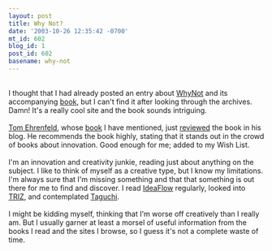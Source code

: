 ```yaml
---
layout: post
title: Why Not?
date: '2003-10-26 12:35:42 -0700'
mt_id: 602
blog_id: 1
post_id: 602
basename: why-not
---
```

<br />I thought that I had already posted an entry about <a href="http://whynot.net/">WhyNot</a> and its accompanying <a href="http://www.amazon.com/exec/obidos/ASIN/1591391539/bbrown-20/ref=nosim/" title="Amazon link">book</a>, but I can't find it after looking through the archives. Damn! It's a really cool site and the book sounds intriguing.<br /><br /><a href="http://www.startupgarden.com/">Tom Ehrenfeld</a>, whose <a href="http://www.amazon.com/exec/obidos/ASIN/0071368248/bbrown-20/ref=nosim/" title="Amazon link">book</a> I have mentioned, just <a href="http://www.startupgarden.com/mt/archives/000035.html">reviewed</a> the book in his blog. He recommends the book highly, stating that it stands out in the crowd of books about innovation. Good enough for me; added to my Wish List.<br /><br />I'm an innovation and creativity junkie, reading just about anything on the subject. I like to think of myself as a creative type, but I know my limitations. I'm always sure that I'm missing something and that that something is out there for me to find and discover. I read <a href="http://www.corante.com/ideaflow/">IdeaFlow</a> regularly, looked into <a href="http://www.triz-journal.com/">TRIZ</a>, and contemplated <a href="http://www.pbs.org/cringely/pulpit/pulpit20030925.html">Taguchi</a>.<br /><br />I might be kidding myself, thinking that I'm worse off creatively than I really am. But I usually garner at least a morsel of useful information from the books I read and the sites I browse, so I guess it's not a complete waste of time.<br /><br /><br />
